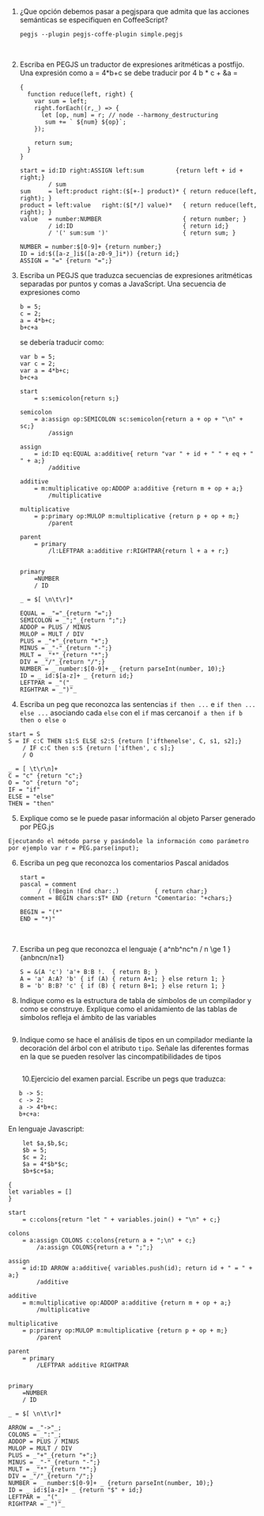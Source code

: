 1. ¿Que opción debemos pasar a pegjspara que admita que las acciones semánticas se especifiquen en CoffeeScript?

   ````
   pegjs --plugin pegjs-coffe-plugin simple.pegjs
   ````

   ​

2. Escriba en PEGJS un traductor de expresiones aritméticas a postfijo. Una expresión como a = 4*b+c se debe traducir por 4 b * c + &a =

   ````
   {  
     function reduce(left, right) {
       var sum = left;
       right.forEach((r,_) => {
         let [op, num] = r; // node --harmony_destructuring
          sum += ` ${num} ${op}`;
       });
     
       return sum;
     }
   }

   start = id:ID right:ASSIGN left:sum         {return left + id + right;}               
           / sum
   sum     = left:product right:($[+-] product)* { return reduce(left, right); }
   product = left:value   right:($[*/] value)*   { return reduce(left, right); }
   value   = number:NUMBER                       { return number; }
           / id:ID                               { return id;}
           / '(' sum:sum ')'                     { return sum; }

   NUMBER = number:$[0-9]+ {return number;}
   ID = id:$([a-z_]i$([a-z0-9_]i*)) {return id;}
   ASSIGN = "=" {return "=";}
   ````

3. Escriba un PEGJS que traduzca secuencias de expresiones aritméticas separadas por puntos y comas a JavaScript. Una secuencia de expresiones como

   ```
   b = 5;
   c = 2;
   a = 4*b+c;
   b+c+a
   ```

   se debería traducir como:

   ```
   var b = 5;
   var c = 2;
   var a = 4*b+c;
   b+c+a
   ```

   ````
   start
       = s:semicolon{return s;}
       
   semicolon
       = a:assign op:SEMICOLON sc:semicolon{return a + op + "\n" + sc;}
           /assign
           
   assign
       = id:ID eq:EQUAL a:additive{ return "var " + id + " " + eq + " " + a;}
           /additive
       
   additive
       = m:multiplicative op:ADDOP a:additive {return m + op + a;}
           /multiplicative
           
   multiplicative
       = p:primary op:MULOP m:multiplicative {return p + op + m;}
           /parent

   parent
       = primary 
           /l:LEFTPAR a:additive r:RIGHTPAR{return l + a + r;}
       
           
   primary
       =NUMBER
       / ID

   _ = $[ \n\t\r]*

   EQUAL = _"="_{return "=";}
   SEMICOLON = _";"_{return ";";}
   ADDOP = PLUS / MINUS
   MULOP = MULT / DIV
   PLUS = _"+"_{return "+";}
   MINUS = _"-"_{return "-";}
   MULT = _"*"_{return "*";}
   DIV = _"/"_{return "/";}
   NUMBER = _ number:$[0-9]+ _ {return parseInt(number, 10);}
   ID = _ id:$[a-z]+ _ {return id;}
   LEFTPAR = _"("_
   RIGHTPAR = _")"_
   ````

4. Escriba un peg que reconozca las sentencias `if then ...` e `if then ... else ...` asociando cada `else` con el `if` mas cercano`if a then if b then o else o`

````
start = S
S = IF c:C THEN s1:S ELSE s2:S {return ['ifthenelse', C, s1, s2];}
	/ IF c:C then s:S {return ['ifthen', c s];}
	/ O

_ = [ \t\r\n]+
C = "c" {return "c";}
O = "o" {return "o";
IF = "if"
ELSE = "else"
THEN = "then"
````

5. Explique como se le puede pasar información al objeto Parser generado por PEG.js

````
Ejecutando el método parse y pasándole la información como parámetro
por ejemplo var r = PEG.parse(input);
````

6. Escriba un peg que reconozca los comentarios Pascal anidados

   ````
   start = 
   pascal = comment
   		/  (!Begin !End char:.)          { return char;}
   comment = BEGIN chars:$T* END {return "Comentario: "+chars;}

   BEGIN = "(*"
   END = "*)"
   ````
   ​

7. Escriba un peg que reconozca el lenguaje \{ a^nb^nc^n / n \ge 1 \}{anbncn/n≥1}

   ```
   S = &(A 'c') 'a'+ B:B !.  { return B; }
   A = 'a' A:A? 'b' { if (A) { return A+1; } else return 1; }
   B = 'b' B:B? 'c' { if (B) { return B+1; } else return 1; }
   ```

8. Indique como es la estructura de tabla de símbolos de un compilador y como se construye. Explique como el anidamiento de las tablas de símbolos refleja el ámbito de las variables

   ```

   ```

9. Indique como se hace el análisis de tipos en un compilador mediante la decoración del árbol con el atributo `tipo`. Señale las diferentes formas en la que se pueden resolver las cincompatibilidades de tipos

   ````

   ````

   ​
   10.Ejercicio del examen parcial.
   Escribe un pegs que traduzca:

 ````
	b -> 5:
	c -> 2:
	a -> 4*b+c:
	b+c+a:
 ````
En lenguaje Javascript:
````
	let $a,$b,$c;
	$b = 5;
	$c = 2;
	$a = 4*$b*$c;
	$b+$c+$a;
````
````
{
let variables = []
}

start
    = c:colons{return "let " + variables.join() + "\n" + c;}
    
colons
    = a:assign COLONS c:colons{return a + ";\n" + c;}
        /a:assign COLONS{return a + ";";}
        
assign
    = id:ID ARROW a:additive{ variables.push(id); return id + " = " + a;}
        /additive
    
additive
    = m:multiplicative op:ADDOP a:additive {return m + op + a;}
        /multiplicative
        
multiplicative
    = p:primary op:MULOP m:multiplicative {return p + op + m;}
        /parent

parent
    = primary 
        /LEFTPAR additive RIGHTPAR
    
        
primary
    =NUMBER
    / ID

_ = $[ \n\t\r]*

ARROW = _"->"_;
COLONS = _":"_;
ADDOP = PLUS / MINUS
MULOP = MULT / DIV
PLUS = _"+"_{return "+";}
MINUS = _"-"_{return "-";}
MULT = _"*"_{return "*";}
DIV = _"/"_{return "/";}
NUMBER = _ number:$[0-9]+ _ {return parseInt(number, 10);}
ID = _ id:$[a-z]+ _ {return "$" + id;}
LEFTPAR = _"("_
RIGHTPAR = _")"_
````

